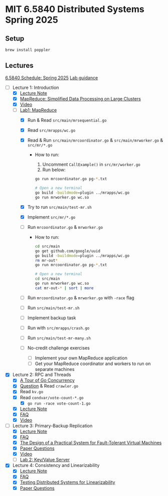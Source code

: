 # MIT 6.5840 Distributed Systems Spring 2025

## Setup

```bash
brew install poppler
```

## Lectures

[6.5840 Schedule: Spring 2025](https://pdos.csail.mit.edu/6.824/schedule.html)
[Lab guidance](https://pdos.csail.mit.edu/6.824/labs/guidance.html)

- [ ] Lecture 1: Introduction
  - [x] [Lecture Note](lectures/01/l01.txt)
  - [x] [MapReduce: Simplified Data Processing on Large Clusters](lectures/01/mapreduce.pdf)
  - [x] [Video](https://youtu.be/WtZ7pcRSkOA?si=VU9nhFMlDNbbx08N)
  - [ ] [Lab1: MapReduce](https://pdos.csail.mit.edu/6.824/labs/lab-mr.html)
    - [x] Run & Read `src/main/mrsequential.go`
    - [x] Read `src/mrapps/wc.go`
    - [x] Read & Run `src/main/mrcoordinator.go` & `src/main/mrworker.go` & `src/mr/*.go`
      - How to run:
        1. Uncomment `CallExample()` in `src/mr/worker.go`
        2. Run below:

          ```bash
          go run mrcoordinator.go pg-*.txt

          # Open a new terminal
          go build -buildmode=plugin ../mrapps/wc.go
          go run mrworker.go wc.so
          ```

    - [x] Try to run `src/main/test-mr.sh`
    - [x] Implement `src/mr/*.go`
    - [ ] Run `mrcoordinator.go` & `mrworker.go`
      - How to run:

        ```bash
        cd src/main
        go get github.com/google/uuid
        go build -buildmode=plugin ../mrapps/wc.go
        rm mr-out*
        go run mrcoordinator.go pg-*.txt

        # Open a new terminal
        cd src/main
        go run mrworker.go wc.so
        cat mr-out-* | sort | more
        ```

    - [ ] Run `mrcoordinator.go` & `mrworker.go` with `-race` flag
    - [ ] Run `src/main/test-mr.sh`
    - [ ] Implement backup task
    - [ ] Run with `src/mrapps/crash.go`
    - [ ] Run `src/main/test-mr-many.sh`
    - [ ] No-credit challenge exercises
      - [ ] Implement your own MapReduce application
      - [ ] Get your MapReduce coordinator and workers to run on separate machines
- [x] Lecture 2: RPC and Threads
  - [x] [A Tour of Go Concurrency](https://go.dev/tour/concurrency/1)
  - [x] [Question](lectures/02/question.md) & Read `crawler.go`
  - [x] Read `kv.go`
  - [x] Read `condvar/vote-count-*.go`
    - [x] `go run -race vote-count-1.go`
  - [x] [Lecture Note](lectures/02/l-rpc.txt)
  - [x] [FAQ](lectures/02/tour-faq.txt)
  - [x] [Video](https://youtu.be/oZR76REwSyA?si=ujUaFr8AePOjSzWn)
- [ ] Lecture 3: Primary-Backup Replication
  - [x] [Lecture Note](lectures/03/l-vm-ft.txt)
  - [x] [FAQ](lectures/03/vm-ft-faq.txt)
  - [x] [The Design of a Practical System for Fault-Tolerant Virtual Machines](lectures/03/vm-ft.pdf)
  - [x] [Paper Questions](lectures/03/questions.md)
  - [x] [Video](https://youtu.be/gXiDmq1zDq4?si=vBWLws_WE0pgZZMF)
  - [ ] [Lab 2: Key/Value Server](https://pdos.csail.mit.edu/6.824/labs/lab-kvsrv1.html)
- [x] Lecture 4: Consistency and Linearizability
  - [x] [Lecture Note](lectures/04/l-linearizability.txt)
  - [x] [FAQ](lectures/04/linearizability-faq.txt)
  - [x] [Testing Distributed Systems for Linearizability](https://anishathalye.com/testing-distributed-systems-for-linearizability/)
  - [x] [Paper Questions](lectures/04/questions.md)
